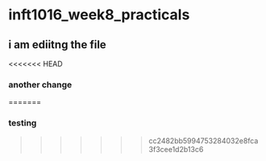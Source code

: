 # inft1016_week8_practicals

## i am ediitng the file
<<<<<<< HEAD
### another change
=======

### testing
>>>>>>> cc2482bb5994753284032e8fca3f3cee1d2b13c6
